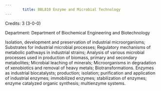 ```yaml
---
        title: BBL810 Enzyme and Microbial Technology
---
```

Credits: 3 (3-0-0)

Department: Department of Biochemical Engineering and Biotechnology

Isolation, development and preservation of industrial microorganisms; Substrates for industrial microbial processes; Regulatory mechanisms of metabolic pathways in industrial strains; Analysis of various microbial processes used in production of biomass, primary and secondary metabolites; Microbial leaching of minerals; Microorganisms in degradation of xenobiotics and removal of heavy metals; Biotransformations. Enzymes as industrial biocatalysts; production; isolation; purification and application of industrial enzymes; immobilized enzymes; stabilization of enzymes; enzyme catalyzed organic synthesis; multienzyme systems.